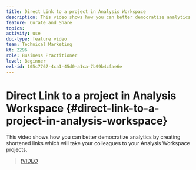 ```yaml
---
title: Direct Link to a project in Analysis Workspace
description: This video shows how you can better democratize analytics by creating shortened links which will take your colleagues to your Analysis Workspace projects.
feature: Curate and Share
topics: 
activity: use
doc-type: feature video
team: Technical Marketing
kt: 2296
role: Business Practitioner
level: Beginner
exl-id: 105c7767-4ca1-45d0-a1ca-7b99b4cfae6e
---
```

# Direct Link to a project in Analysis Workspace {#direct-link-to-a-project-in-analysis-workspace}

This video shows how you can better democratize analytics by creating shortened links which will take your colleagues to your Analysis Workspace projects.

>[!VIDEO](https://video.tv.adobe.com/v/24710/?quality=12)

